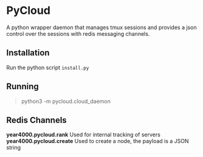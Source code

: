 # PyCloud

A python wrapper daemon that manages tmux sessions
and provides a json control over the sessions
with redis messaging channels.

## Installation

Run the python script `install.py`


## Running

> python3 -m pycloud.cloud_daemon

## Redis Channels

**year4000.pycloud.rank** Used for internal tracking of servers
**year4000.pycloud.create** Used to create a node, the payload is a JSON string
